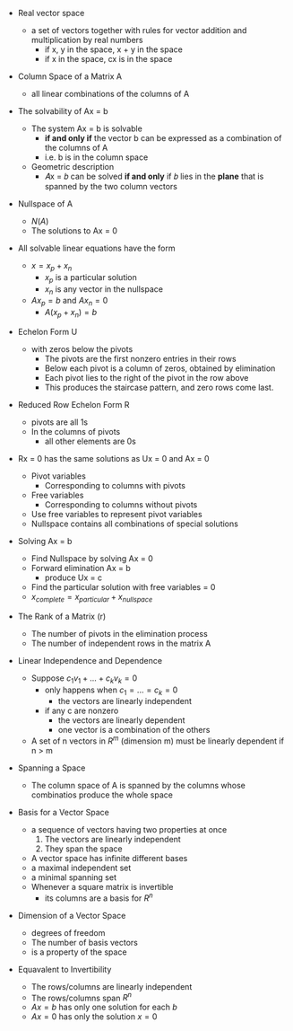 - Real vector space
	- a set of vectors together with rules for vector addition and multiplication by real numbers
		- if x, y in the space, x + y in the space
		- if x in the space, cx is in the space
- Column Space of a Matrix A
	- all linear combinations of the columns of A
- The solvability of Ax = b
	- The system Ax = b is solvable 
		- **if and only if** the vector b can be expressed as a combination of the columns of A
		- i.e. b is in the column space
	- Geometric description
		- 𝐴x = 𝑏 can be solved **if and only** if 𝑏 lies in the **plane** that is spanned by the two column vectors
- Nullspace of A
	- $N(A)$
	- The solutions to Ax = 0

- All solvable linear equations have the form
	- $x = x_p + x_n$
		- $x_p$ is a particular solution
		- $x_n$ is any vector in the nullspace
	- $Ax_p = b$ and $Ax_n = 0$
		- $A(x_p + x_n) = b$

- Echelon Form U
	- with zeros below the pivots
		- The pivots are the first nonzero entries in their rows
		- Below each pivot is a column of zeros, obtained by elimination
		- Each pivot lies to the right of the pivot in the row above
		- This produces the staircase pattern, and zero rows come last.
- Reduced Row Echelon Form R
	- pivots are all 1s
	- In the columns of pivots
		- all other elements are 0s
- Rx = 0 has the same solutions as Ux = 0 and Ax = 0
	- Pivot variables
		- Corresponding to columns with pivots
	- Free variables
		- Corresponding to columns without pivots
	- Use free variables to represent pivot variables
	- Nullspace contains all combinations of special solutions
- Solving Ax = b
	- Find Nullspace by solving Ax = 0
	- Forward elimination Ax = b
		- produce Ux = c
	- Find the particular solution with free variables = 0
	- $x_{complete} = x_{particular} + x_{nullspace}$

- The Rank of a Matrix (r)
	- The number of pivots in the elimination process
	- The number of independent rows in the matrix A
- Linear Independence and Dependence
	- Suppose $c_1v_1 + ... + c_kv_k = 0$
		- only happens when $c_1 = ... = c_k = 0$
			- the vectors are linearly independent
		- if any c are nonzero
			- the vectors are linearly dependent
			- one vector is a combination of the others
	- A set of n vectors in $R^m$ (dimension m) must be linearly dependent if n > m

- Spanning a Space
	- The column space of A is spanned by the columns whose combinatios produce the whole space
- Basis for a Vector Space
	- a sequence of vectors having two properties at once
		1. The vectors are linearly independent
		2. They span the space
	- A vector space has infinite different bases
	- a maximal independent set
	- a minimal spanning set
	- Whenever a square matrix is invertible
		- its columns are a basis for $R^n$
- Dimension of a Vector Space
	- degrees of freedom
	- The number of basis vectors
	- is a property of the space

- Equavalent to Invertibility
	- The rows/columns are linearly independent
	- The rows/columns span $R^n$
	- $Ax = b$ has only one solution for each $b$
	- $Ax = 0$ has only the solution $x = 0$

